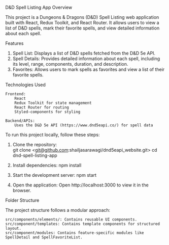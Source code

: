 D&D Spell Listing App
Overview

This project is a Dungeons & Dragons (D&D) Spell Listing web application built with React, Redux Toolkit, and React Router. It allows users to view a list of D&D spells, mark their favorite spells, and view detailed information about each spell.

Features

1.  Spell List: Displays a list of D&D spells fetched from the D&D 5e API.
2.  Spell Details: Provides detailed information about each spell, including its level, range, components, duration, and description.
3.  Favorites: Allows users to mark spells as favorites and view a list of their favorite spells.

Technologies Used

    Frontend:
        React
        Redux Toolkit for state management
        React Router for routing
        Styled-components for styling

    Backend/APIs:
        Uses the D&D 5e API (https://www.dnd5eapi.co/) for spell data

To run this project locally, follow these steps:

1. Clone the repository:  
    git clone <git@github.com:shailjasarawagi/dnd5eapi_website.git>
   cd dnd-spell-listing-app

2. Install dependencies:
   npm install

3. Start the development server:
   npm start
4. Open the application:
   Open http://localhost:3000 to view it in the browser.

Folder Structure

The project structure follows a modular approach:

    src/components/elements/: Contains reusable UI components.
    src/component/templates: Contains template components for structured layout.
    src/component/modules: Contains feature-specific modules like SpellDetail and SpellFavoriteList.
